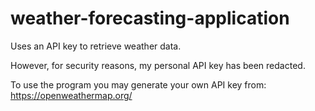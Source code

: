 # weather-forecasting-application

Uses an API key to retrieve weather data.

However, for security reasons, my personal API key has been redacted.

To use the program you may generate your own API key from: https://openweathermap.org/
